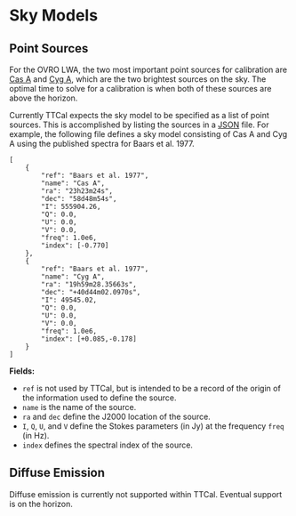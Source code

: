 # Sky Models

## Point Sources

For the OVRO LWA, the two most important point sources for calibration are
[Cas A](https://en.wikipedia.org/wiki/Cassiopeia_A) and
[Cyg A](https://en.wikipedia.org/wiki/Cygnus_A), which are the two brightest
sources on the sky. The optimal time to solve for a calibration is when both
of these sources are above the horizon.

Currently TTCal expects the sky model to be specified as a list of point sources.
This is accomplished by listing the sources in a [JSON](http://www.json.org/) file.
For example, the following file defines a sky model consisting of Cas A and Cyg A
using the published spectra for Baars et al. 1977.

```
[
    {
        "ref": "Baars et al. 1977",
        "name": "Cas A",
        "ra": "23h23m24s",
        "dec": "58d48m54s",
        "I": 555904.26,
        "Q": 0.0,
        "U": 0.0,
        "V": 0.0,
        "freq": 1.0e6,
        "index": [-0.770]
    },
    {
        "ref": "Baars et al. 1977",
        "name": "Cyg A",
        "ra": "19h59m28.35663s",
        "dec": "+40d44m02.0970s",
        "I": 49545.02,
        "Q": 0.0,
        "U": 0.0,
        "V": 0.0,
        "freq": 1.0e6,
        "index": [+0.085,-0.178]
    }
]
```

**Fields:**

* `ref` is not used by TTCal, but is intended to be a record of the origin
  of the information used to define the source.
* `name` is the name of the source.
* `ra` and `dec` define the J2000 location of the source.
* `I`, `Q`, `U`, and `V` define the Stokes parameters (in Jy) at the frequency `freq` (in Hz).
* `index` defines the spectral index of the source.

## Diffuse Emission

Diffuse emission is currently not supported within TTCal. Eventual support is on the
horizon.

